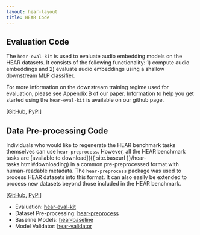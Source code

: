 ```yaml
---
layout: hear-layout
title: HEAR Code
---
```


## Evaluation Code
The `hear-eval-kit` is used to evaluate audio
embedding models on the HEAR datasets. It consists of the following functionality: 1) 
compute audio embeddings and 2) evaluate audio embeddings using a shallow downstream
MLP classifier.

For more information on the downstream training regime used for evaluation, please see 
Appendix B of our [paper](https://arxiv.org/abs/2203.03022). Information to help you
get started using the `hear-eval-kit` is available on our github page.

[[GitHub](https://github.com/neuralaudio/hear-eval-kit), [PyPI](https://pypi.org/project/heareval/)]

## Data Pre-processing Code
Individuals who would like to regenerate the HEAR benchmark tasks themselves can use `hear-preprocess`.
However, all the HEAR benchmark tasks are [available to download]({{ site.baseurl }}/hear-tasks.html#downloading) 
in a common pre-preprocessed format with human-readable metadata.
The `hear-preprocess` package was used to process HEAR datasets into 
this format. It can also easily be extended to process new datasets beyond those included
in the HEAR benchmark. 

[[GitHub](https://github.com/neuralaudio/hear-preprocess), [PyPI](https://pypi.org/project/hearpreprocess/)]

- Evaluation: [hear-eval-kit](https://github.com/neuralaudio/hear-eval-kit)
- Dataset Pre-processing: [hear-preprocess](https://github.com/neuralaudio/hear-preprocess)
- Baseline Models: [hear-baseline](https://github.com/neuralaudio/hear-baseline)
- Model Validator: [hear-validator](https://github.com/neuralaudio/hear-validator)